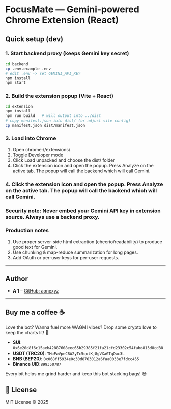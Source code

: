 # FocusMate — Gemini-powered Chrome Extension (React)

## Quick setup (dev)

### 1. Start backend proxy (keeps Gemini key secret)
```bash
cd backend
cp .env.example .env
# edit .env -> set GEMINI_API_KEY
npm install
npm start
```
### 2. Build the extension popup (Vite + React)
```bash
cd extension
npm install
npm run build   # will output into ../dist
# copy manifest.json into dist/ (or adjust vite config)
cp manifest.json dist/manifest.json
```
### 3. Load into Chrome

1. Open chrome://extensions/
2. Toggle Developer mode
3. Click Load unpacked and choose the dist/ folder
4. Click the extension icon and open the popup. Press Analyze on the active tab. The popup will call the backend which will call Gemini.

### 4. Click the extension icon and open the popup. Press Analyze on the active tab. The popup will call the backend which will call Gemini.

### Security note: Never embed your Gemini API key in extension source. Always use a backend proxy.

### Production notes
1. Use proper server-side html extraction (cheerio/readability) to produce good text for Gemini.
2. Use chunking & map-reduce summarization for long pages.
3. Add OAuth or per-user keys for per-user requests.

---
## Author

- **A 1** – [GitHub: aonexyz](https://github.com/aonexyzl)

---

## Buy me a coffee ☕
Love the bot? Wanna fuel more WAGMI vibes? Drop some crypto love to keep the charts lit! 🙌
- **SUI**: `0x6e20d8f6c15aeb42887608eec65b29385f21fa21cfd23302c54fabd813d8cd38`
- **USDT (TRC20)**: `TMoPwVpeC8A2yTc5qotKj8gVXaGTqQwc3L`
- **BNB (BEP20)**: `0x068ff5934e0c30d8763012a6faa0033e7fdcc455`
- **Binance UID**:`899350787`

Every bit helps me grind harder and keep this bot stacking bags! 😎

## 🪪 License
MIT License © 2025 
